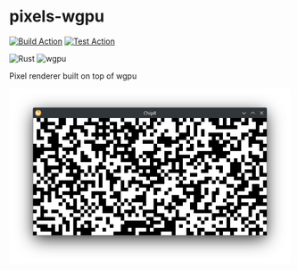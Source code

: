 # pixels-wgpu

[![Build Action](https://github.com/mrivnak/pixels-wgpu/actions/workflows/build.yml/badge.svg)](https://github.com/mrivnak/pixels-wgpu/actions/workflows/build.yml)
[![Test Action](https://github.com/mrivnak/pixels-wgpu/actions/workflows/test.yml/badge.svg)](https://github.com/mrivnak/pixels-wgpu/actions/workflows/test.yml)

![Rust](https://img.shields.io/badge/rust-%23000000.svg?style=for-the-badge&logo=rust&logoColor=white)
![wgpu](https://img.shields.io/badge/wgpu-%23FFFFFF.svg?style=for-the-badge&logo=rust&logoColor=black)

Pixel renderer built on top of wgpu

![screenshot](example.png)